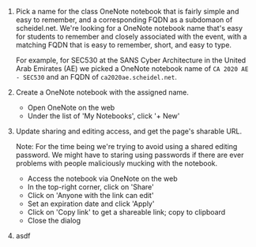 1. Pick a name for the class OneNote notebook that is fairly simple and easy to remember, and a corresponding FQDN as a subdomaon of scheidel.net. We're looking for a OneNote notebook name that's easy for students to remember and closely associated with the event, with a matching FQDN that is easy to remember, short, and easy to type.

   For example, for SEC530 at the SANS Cyber Architecture in the United Arab Emirates (AE) we picked a OneNote notebook name of `CA 2020 AE - SEC530` and an FQDN of `ca2020ae.scheidel.net`.

2. Create a OneNote notebook with the assigned name.

    - Open OneNote on the web
    - Under the list of 'My Notebooks', click '+ New'

3. Update sharing and editing access, and get the page's sharable URL.

   Note: For the time being we're trying to avoid using a shared editing password. We might have to staring using passwords if there are ever problems with people maliciously mucking with the notebook.

    - Access the notebook via OneNote on the web
    - In the top-right corner, click on 'Share'
    - Click on 'Anyone with the link can edit'
    - Set an expiration date and click 'Apply'
    - Click on 'Copy link' to get a shareable link; copy to clipboard
    - Close the dialog

 4. asdf

